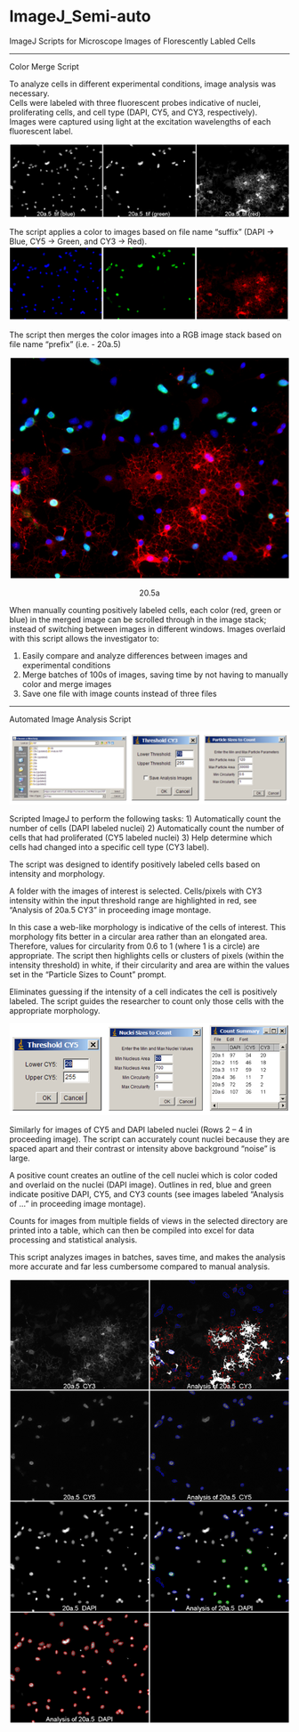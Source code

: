 # ImageJ_Semi-auto
ImageJ Scripts for Microscope Images of Florescently Labled Cells

--------------------------------------------------------------------------------------------------------------------------------------
Color Merge Script

To analyze cells in different experimental conditions, image analysis was necessary.  
Cells were labeled with three fluorescent probes indicative of nuclei, proliferating cells, and cell type (DAPI, CY5, and CY3, respectively).  
Images were captured using light at the excitation wavelengths of each fluorescent label.

![Same area imaged with three excitation wavelengths](https://github.com/caticoa3/ImageJ_Semi-auto/blob/master/ReadMe_images/BeforeRGB_Labeled1.png)
                 
The script applies a color to images based on file name “suffix” (DAPI -> Blue, CY5 -> Green, and CY3 -> Red).
![Pseudo-color applied](https://github.com/caticoa3/ImageJ_Semi-auto/blob/master/ReadMe_images/20a.5_RGB_Montage.png)
 
The script then merges the color images into a RGB image stack based on file name “prefix” (i.e. - 20a.5)
<p align="center">
  <img src="https://github.com/caticoa3/ImageJ_Semi-auto/blob/master/ReadMe_images/20a.5(RGB)_Merged.png?raw=true" alt="RGB Merged"/>
</p>
<p align="center">
  20.5a
</p>
When manually counting positively labeled cells, each color (red, green or blue) in the merged image can be scrolled through in the image stack; instead of switching between images in different windows. 
Images overlaid with this script allows the investigator to:

1) Easily compare and analyze differences between images and experimental conditions
2) Merge batches of 100s of images, saving time by not having to manually color and merge images
3) Save one file with image counts instead of three files

--------------------------------------------------------------------------------------------------------------------------------------
Automated Image Analysis Script
<p align="center">
  <img src="https://github.com/caticoa3/ImageJ_Semi-auto/blob/master/ReadMe_images/WindowShots1.PNG?raw=true" alt="Input GUI"/>
</p>
Scripted ImageJ to perform the following tasks:
1)	Automatically count the number of cells (DAPI labeled nuclei)
2)	Automatically count the number of cells that had proliferated (CY5 labeled nuclei) 
3)	Help determine which cells had changed into a specific cell type (CY3 label).   

The script was designed to identify positively labeled cells based on intensity and morphology.  

A folder with the images of interest is selected.  Cells/pixels with CY3 intensity within the input threshold range are highlighted in red, see “Analysis of 20a.5 CY3” in proceeding image montage.

In this case a web-like morphology is indicative of the cells of interest.  This morphology fits better in a circular area rather than an elongated area.  Therefore, values for circularity from 0.6 to 1 (where 1 is a circle) are appropriate.  The script then highlights cells or clusters of pixels (within the intensity threshold) in white, if their circularity and area are within the values set in the “Particle Sizes to Count” prompt.  
	
Eliminates guessing if the intensity of a cell indicates the cell is positively labeled.
The script guides the researcher to count only those cells with the appropriate morphology.
<p align="center">
  <img src="https://github.com/caticoa3/ImageJ_Semi-auto/blob/master/ReadMe_images/WindowShots2.PNG?raw=true" alt="Input GUI and Results Table"/>
</p>

Similarly for images of CY5 and DAPI labeled nuclei (Rows 2 – 4 in proceeding image).  The script can accurately count nuclei because they are spaced apart and their contrast or intensity above background “noise” is large.  

A positive count creates an outline of the cell nuclei which is color coded and overlaid on the nuclei (DAPI image).  Outlines in red, blue and green indicate positive DAPI, CY5, and CY3 counts (see images labeled “Analysis of …” in proceeding image montage).

Counts for images from multiple fields of views in the selected directory are printed into a table, which can then be compiled into excel for data processing and statistical analysis.  

This script analyzes images in batches, saves time, and makes the analysis more accurate and far less cumbersome compared to manual analysis.

<p align="center">
  <img src="https://github.com/caticoa3/ImageJ_Semi-auto/blob/master/ReadMe_images/SemiAutomatic_Image_Analysis.png?raw=true" alt="Semi-automated Cell Analysis"/>
</p>
